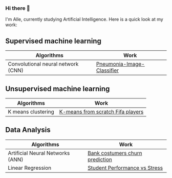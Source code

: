 ### Hi there 👋


I'm Alle, currently studying Artificial Intelligence. Here is a quick look at my work:

## Supervised machine learning 

| Algorithms  | Work |
| ------------- | ------------- |
| Convolutional neural network (CNN)  | [Pneumonia-Image-Classifier](https://github.com/alle1706/Pneumonia-Image-Classifier)  |


## Unsupervised machine learning

| Algorithms  | Work |
| ------------- | ------------- |
| K means clustering | [K-means from scratch Fifa players](https://github.com/alle1706/Fifa-players-K-cluster-scratch-)  |


## Data Analysis

| Algorithms  | Work |
| ------------- | ------------- |
| Artificial Neural Networks (ANN)  | [Bank costumers churn prediction](https://github.com/alle1706/Churn-prediction)  |
| Linear Regression  | [Student Performance vs Stress](https://github.com/alle1706/Student-performance)  |


